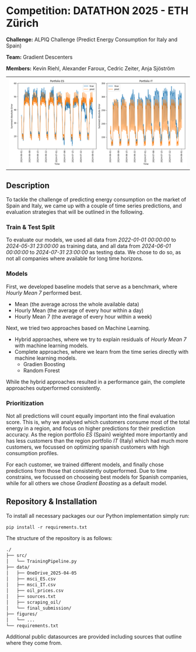 # Competition: DATATHON 2025 - ETH Zürich
**Challenge:** ALPIQ Challenge (Predict Energy Consumption for Italy and Spain)

**Team:** Gradient Descenters

**Members:** Kevin Riehl, Alexander Faroux, Cedric Zeiter, Anja Sjöström

<table>
    <tr>
        <td><img src="figures/Prediction.png"  width="500"/></td>
    </tr>
</table>


## Description

To tackle the challenge of predicting energy consumption on the market of Spain and Italy, we came up with a couple of time series predictions, and evaluation strategies that will be outlined in the following.

### Train & Test Split
To evaluate our models, we used all data from *2022-01-01 00:00:00* to *2024-05-31 23:00:00* as training data, and all data from *2024-06-01 00:00:00* to *2024-07-31 23:00:00* as testing data.
We chose to do so, as not all companies where available for long time horizons.

### Models
First, we developed baseline models that serve as a benchmark, where *Hourly Mean 7* performed best.
- Mean (the average across the whole available data)
- Hourly Mean (the average of every hour within a day)
- Hourly Mean 7 (the average of every hour within a week)

Next, we tried two approaches based on Machine Learning.
- Hybrid approaches, where we try to explain residuals of *Hourly Mean 7* with machine learning models.
- Complete approaches, where we learn from the time series directly with machine learning models.
  - Gradien Boosting
  - Random Forest

While the hybrid approaches resulted in a performance gain, the complete approaches outperformed consistently.

### Prioritization
Not all predictions will count equally important into the final evaluation score.
This is, why we analysed which customers consume most of the total energy in a region, and focus on higher predictions for their prediction accuracy.
As the region portfolio *ES* (Spain) weighted more importantly and has less customers than the region portfolio *IT* (Italy) which had much more customers, we focussed on optimizing spanish customers with high consumption profiles.

For each customer, we trained different models, and finally chose predictions from those that consistently outperformed.
Due to time constrains, we focussed on chooseing best models for Spanish companies, while for all others we chose *Gradient Boosting* as a default model.

## Repository & Installation

To install all necessary packages our our Python implementation simply run:
```
pip install -r requirements.txt
```

The structure of the repository is as follows:
```
./
├── src/
│   └── TrainingPipeline.py
├── data/
│   ├── OneDrive_2025-04-05
│   ├── msci_ES.csv
│   ├── msci_IT.csv
│   ├── oil_prices.csv
│   ├── sources.txt
│   ├── scraping_oil/
│   └── final_submission/
├── figures/
│   └── ...
└── requirements.txt
```

Additional public datasources are provided including sources that outline where they come from.